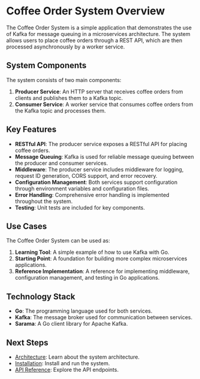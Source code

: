 # Coffee Order System Overview

The Coffee Order System is a simple application that demonstrates the use of Kafka for message queuing in a microservices architecture. The system allows users to place coffee orders through a REST API, which are then processed asynchronously by a worker service.

## System Components

The system consists of two main components:

1. **Producer Service**: An HTTP server that receives coffee orders from clients and publishes them to a Kafka topic.
2. **Consumer Service**: A worker service that consumes coffee orders from the Kafka topic and processes them.

## Key Features

- **RESTful API**: The producer service exposes a RESTful API for placing coffee orders.
- **Message Queuing**: Kafka is used for reliable message queuing between the producer and consumer services.
- **Middleware**: The producer service includes middleware for logging, request ID generation, CORS support, and error recovery.
- **Configuration Management**: Both services support configuration through environment variables and configuration files.
- **Error Handling**: Comprehensive error handling is implemented throughout the system.
- **Testing**: Unit tests are included for key components.

## Use Cases

The Coffee Order System can be used as:

1. **Learning Tool**: A simple example of how to use Kafka with Go.
2. **Starting Point**: A foundation for building more complex microservices applications.
3. **Reference Implementation**: A reference for implementing middleware, configuration management, and testing in Go applications.

## Technology Stack

- **Go**: The programming language used for both services.
- **Kafka**: The message broker used for communication between services.
- **Sarama**: A Go client library for Apache Kafka.

## Next Steps

- [Architecture](architecture.md): Learn about the system architecture.
- [Installation](installation.md): Install and run the system.
- [API Reference](api-reference.md): Explore the API endpoints.
